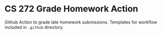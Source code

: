 # CS 272 Grade Homework Action

Github Action to grade late homework submissions. Templates for workflow included in `.github` directory.
